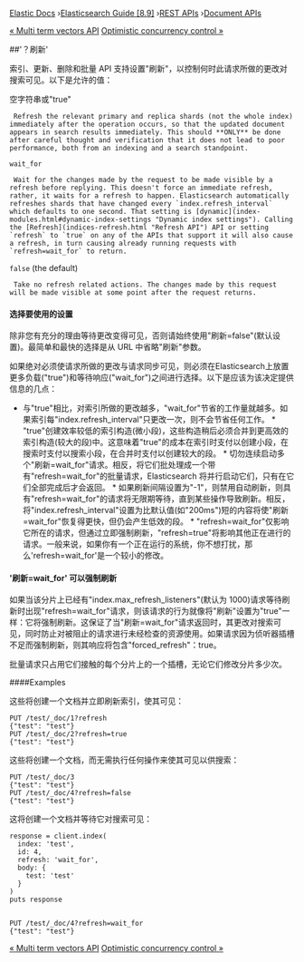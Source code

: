 

[Elastic Docs](/guide/) ›[Elasticsearch Guide [8.9]](index.md) ›[REST
APIs](rest-apis.md) ›[Document APIs](docs.md)

[« Multi term vectors API](docs-multi-termvectors.md) [Optimistic
concurrency control »](optimistic-concurrency-control.md)

##'？刷新'

索引、更新、删除和批量 API 支持设置"刷新"，以控制何时此请求所做的更改对搜索可见。以下是允许的值：

空字符串或"true"

     Refresh the relevant primary and replica shards (not the whole index) immediately after the operation occurs, so that the updated document appears in search results immediately. This should **ONLY** be done after careful thought and verification that it does not lead to poor performance, both from an indexing and a search standpoint. 
`wait_for`

     Wait for the changes made by the request to be made visible by a refresh before replying. This doesn't force an immediate refresh, rather, it waits for a refresh to happen. Elasticsearch automatically refreshes shards that have changed every `index.refresh_interval` which defaults to one second. That setting is [dynamic](index-modules.html#dynamic-index-settings "Dynamic index settings"). Calling the [Refresh](indices-refresh.html "Refresh API") API or setting `refresh` to `true` on any of the APIs that support it will also cause a refresh, in turn causing already running requests with `refresh=wait_for` to return. 
`false` (the default)

     Take no refresh related actions. The changes made by this request will be made visible at some point after the request returns. 

#### 选择要使用的设置

除非您有充分的理由等待更改变得可见，否则请始终使用"刷新=false"(默认设置)。最简单和最快的选择是从 URL 中省略"刷新"参数。

如果绝对必须使请求所做的更改与请求同步可见，则必须在Elasticsearch上放置更多负载("true")和等待响应("wait_for")之间进行选择。以下是应该为该决定提供信息的几点：

* 与"true"相比，对索引所做的更改越多，"wait_for"节省的工作量就越多。如果索引每"index.refresh_interval"只更改一次，则不会节省任何工作。  * "true"创建效率较低的索引构造(微小段)，这些构造稍后必须合并到更高效的索引构造(较大的段)中。这意味着"true"的成本在索引时支付以创建小段，在搜索时支付以搜索小段，在合并时支付以创建较大的段。  * 切勿连续启动多个"刷新=wait_for"请求。相反，将它们批处理成一个带有"refresh=wait_for"的批量请求，Elasticsearch 将并行启动它们，只有在它们全部完成后才会返回。  * 如果刷新间隔设置为"-1"，则禁用自动刷新，则具有"refresh=wait_for"的请求将无限期等待，直到某些操作导致刷新。相反，将"index.refresh_interval"设置为比默认值(如"200ms")短的内容将使"刷新=wait_for"恢复得更快，但仍会产生低效的段。  * "refresh=wait_for"仅影响它所在的请求，但通过立即强制刷新，"refresh=true"将影响其他正在进行的请求。一般来说，如果你有一个正在运行的系统，你不想打扰，那么'refresh=wait_for'是一个较小的修改。

#### '刷新=wait_for' 可以强制刷新

如果当该分片上已经有"index.max_refresh_listeners"(默认为 1000)请求等待刷新时出现"refresh=wait_for"请求，则该请求的行为就像将"刷新"设置为"true"一样：它将强制刷新。这保证了当"刷新=wait_for"请求返回时，其更改对搜索可见，同时防止对被阻止的请求进行未经检查的资源使用。如果请求因为侦听器插槽不足而强制刷新，则其响应将包含"forced_refresh"：true。

批量请求只占用它们接触的每个分片上的一个插槽，无论它们修改分片多少次。

####Examples

这些将创建一个文档并立即刷新索引，使其可见：

    
    
    PUT /test/_doc/1?refresh
    {"test": "test"}
    PUT /test/_doc/2?refresh=true
    {"test": "test"}

这些将创建一个文档，而无需执行任何操作来使其可见以供搜索：

    
    
    PUT /test/_doc/3
    {"test": "test"}
    PUT /test/_doc/4?refresh=false
    {"test": "test"}

这将创建一个文档并等待它对搜索可见：

    
    
    response = client.index(
      index: 'test',
      id: 4,
      refresh: 'wait_for',
      body: {
        test: 'test'
      }
    )
    puts response
    
    
    PUT /test/_doc/4?refresh=wait_for
    {"test": "test"}

[« Multi term vectors API](docs-multi-termvectors.md) [Optimistic
concurrency control »](optimistic-concurrency-control.md)
